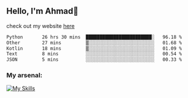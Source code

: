 
## Hello, I'm Ahmad👋

check out my website [here](https://ahmadalwi.com/)

<!--START_SECTION:waka-->

```txt
Python       26 hrs 30 mins  ████████████████████████░   96.18 %
Other        27 mins         ▒░░░░░░░░░░░░░░░░░░░░░░░░   01.68 %
Kotlin       18 mins         ▒░░░░░░░░░░░░░░░░░░░░░░░░   01.09 %
Text         8 mins          ░░░░░░░░░░░░░░░░░░░░░░░░░   00.54 %
JSON         5 mins          ░░░░░░░░░░░░░░░░░░░░░░░░░   00.33 %
```

<!--END_SECTION:waka-->

### My arsenal:

[![My Skills](https://skillicons.dev/icons?i=js,ts,py,go,react,nextjs,svelte,nodejs,django,tailwind,html,css,sass,firebase,mongodb,postgres,mysql,redis,git,github,docker,vscode,figma,godot)](https://skillicons.dev)
